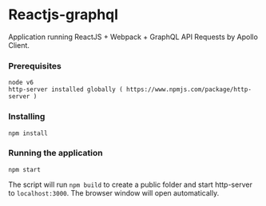 # Reactjs-graphql

Application running ReactJS + Webpack + GraphQL API Requests by Apollo Client.

### Prerequisites

```
node v6
http-server installed globally ( https://www.npmjs.com/package/http-server )
```

### Installing

```
npm install
```

### Running the application

```
npm start
```

The script will run `npm build` to create a public folder and start http-server to `localhost:3000`. The browser window will open automatically.